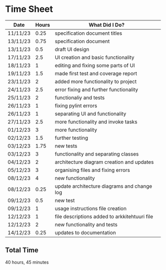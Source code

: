 # Time Sheet

| Date | Hours | What Did I Do? |
|--|--|--|
| 11/11/23 | 0.25 | specification document titles |
| 13/11/23 | 0.75 | specification document |
| 13/11/23 | 0.5 | draft UI design |
| 17/11/23 | 2.5 | UI creation and basic functionality |
| 18/11/23 | 1 | editing and fixing some parts of UI | 
| 19/11/23 | 1.5 | made first test and coverage report |
| 23/11/23 | 2 | added more functionality to project |
| 24/11/23 | 2.5 | error fixing and further functionality |
| 25/11/23 | 2 | functionaliy and tests |
| 26/11/23 | 1 | fixing pylint errors |
| 26/11/23 | 1 | separating UI and functionality |
| 27/11/23 | 2.5 | more functionality and invoke tasks |
| 01/12/23 | 3 | more functionality |
| 02/12/23 | 1.5 | further testing |
| 03/12/23 | 1.75 | new tests |
| 03/12/23 | 3 | functionality and separating classes |
| 04/12/23 | 2 | architecture diagram creation and updates |
| 05/12/23 | 3 | organising files and fixing errors |
| 08/12/23 | 4 | new functionality |
| 08/12/23 | 0.25 | update architecture diagrams and change log |
| 09/12/23 | 0.5 | new test |
| 09/12/23 | 1 | usage instructions file creation |
| 12/12/23 | 1 | file descriptions added to arkkitehtuuri file |
| 12/12/23 | 2 | new functionality and tests |
| 14/12/23 | 0.25 | updates to documentation |

## Total Time

40 hours, 45 minutes
